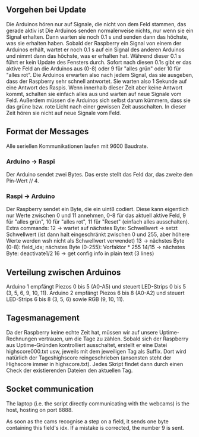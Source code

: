 ## Vorgehen bei Update
Die Arduinos hören nur auf Signale, die nicht von dem Feld stammen, das gerade aktiv ist
Die Arduinos senden normalerweise nichts, nur wenn sie ein Signal erhalten. Dann warten sie noch 0.1 s und senden dann das höchste, was sie erhalten haben.
Sobald der Raspberry ein Signal von einem der Arduinos erhält, wartet er noch 0.1 s auf ein Signal des anderen Arduinos und nimmt dann das höchste, was er erhalten hat. Während dieser 0.1 s führt er kein Update des Fensters durch.
Sofort nach diesen 0.1s gibt er das aktive Feld an die Arduinos aus (0-8) oder 9 für "alles grün" oder 10 für "alles rot".
Die Arduinos erwarten also nach jedem Signal, das sie ausgeben, dass der Raspberry sehr schnell antwortet. Sie warten also 1 Sekunde auf eine Antwort des Raspis. Wenn innerhalb dieser Zeit aber keine Antwort kommt, schalten sie einfach alles aus und warten auf neue Signale vom Feld.
Außerdem müssen die Arduinos sich selbst darum kümmern, dass sie das grüne bzw. rote Licht nach einer gewissen Zeit ausschalten. In dieser Zeit hören sie nicht auf neue Signale vom Feld.

## Format der Messages
Alle seriellen Kommunikationen laufen mit 9600 Baudrate.

### Arduino -> Raspi
Der Arduino sendet zwei Bytes.
Das erste stellt das Feld dar, das zweite den Pin-Wert // 4.

### Raspi -> Arduino
Der Raspberry sendet ein Byte, die ein uint8 codiert. Diese kann eigentlich nur Werte zwischen 0 und 11 annehmen, 0-8 für das aktuell aktive Feld, 9 für "alles grün", 10 für "alles rot", 11 für "Reset" (einfach alles ausschalten).
Extra commands:
12 -> wartet auf nächstes Byte: Schwellwert -> setzt Schwellwert (ist dann halt eingeschränkt zwischen 0 und 255, aber höhere Werte werden wsh nicht als Schwellwert verwendet)
13 -> nächstes Byte (0-8): field_idx; nächstes Byte (0-255): Vorfaktor * 255
14/15 -> nächstes Byte: deactivate1/2
16 -> get config info in plain text (3 lines)

## Verteilung zwischen Arduinos
Arduino 1 empfängt Piezos 0 bis 5 (A0-A5) und steuert LED-Strips 0 bis 5 (3, 5, 6, 9, 10, 11).
Arduino 2 empfängt Piezos 6 bis 8 (A0-A2) und steuert LED-Strips 6 bis 8 (3, 5, 6) sowie RGB (9, 10, 11).

## Tagesmanagement
Da der Raspberry keine echte Zeit hat, müssen wir auf unsere Uptime-Rechnungen vertrauen, um die Tage zu zählen.
Sobald sich der Raspberry aus Uptime-Gründen kontrolliert ausschaltet, erstellt er eine Datei highscore000.txt usw, jeweils mit dem jeweiligen Tag als Suffix. Dort wird natürlich der Tageshighscore reingeschrieben (ansonsten steht der Highscore immer in highscore.txt). Jedes Skript findet dann durch einen Check der existierenden Dateien den aktuellen Tag.

## Socket communication
The laptop (i.e. the script directly communicating with the webcams) is the host, hosting on port 8888.

As soon as the cams recognise a step on a field, it sends one byte containing this field's idx. If a mistake is corrected, the number 9 is sent.